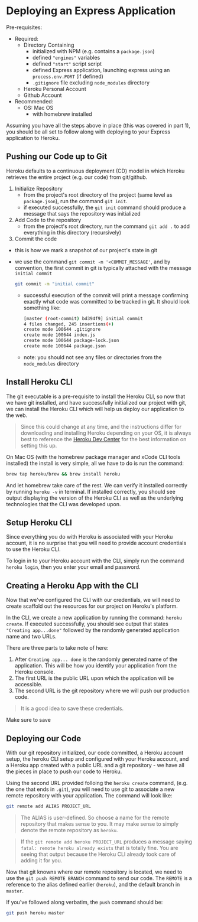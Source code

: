 # Deploying an Express Application

Pre-requisites:

- Required:
  - Directory Containing
    - initialized with NPM (e.g. contains a `package.json`)
    - defined `"engines"` variables
    - defined `"start"` script script
    - defined Express application, launching express using an `process.env.PORT` (if defined)
    - `.gitignore` file excluding `node_modules` directory
  - Heroku Personal Account
  - Github Account
- Recommended:
  - OS: Mac OS
    - with homebrew installed

Assuming you have all the steps above in place (this was covered in part 1), you should be all set to follow along with deploying to your Express application to Heroku.

## Pushing our Code up to Git

Heroku defaults to a continuous deployment (CD) model in which Heroku retrieves the entire project (e.g. our code) from git/github.

1. Initialize Repository
   - from the project's root directory of the project (same level as `package.json`), run the command `git init`.
   - if executed successfully, the `git init` command should produce a message that says the repository was initialized
2. Add Code to the repository
   - from the project's root directory, run the command `git add .` to add everything in this directory (recursively)
3. Commit the code

- this is how we mark a snapshot of our project's state in git
- we use the command `git commit -m '<COMMIT_MESSAGE'`, and by convention, the first commit in git is typically attached with the message `initial commit`

  ```sh
  git commit -m "initial commit"
  ```

  - successful execution of the commit will print a message confirming exactly what code was committed to be tracked in git. It should look something like:
    ```sh
    [master (root-commit) bd394f9] initial commit
    4 files changed, 245 insertions(+)
    create mode 100644 .gitignore
    create mode 100644 index.js
    create mode 100644 package-lock.json
    create mode 100644 package.json
    ```
  - note: you should not see any files or directories from the `node_modules` directory

## Install Heroku CLI

The git executable is a pre-requisite to install the Heroku CLI, so now that we have git installed, and have successfully initialized our project with git, we can install the Heroku CLI which will help us deploy our application to the web.

> Since this could change at any time, and the instructions differ for downloading and installing Heroku depending on your OS, it is always best to reference the [Heroku Dev Center](https://devcenter.heroku.com/articles/heroku-cli) for the best information on setting this up.

On Mac OS (with the homebrew package manager and xCode CLI tools installed) the install is very simple, all we have to do is run the command:

```sh
brew tap heroku/brew && brew install heroku
```

And let homebrew take care of the rest. We can verify it installed correctly by running `heroku -v` in terminal. If installed correctly, you should see output displaying the version of the Heroku CLI as well as the underlying technologies that the CLI was developed upon.

## Setup Heroku CLI

Since everything you do with Heroku is associated with your Heroku account, it is no surprise that you will need to provide account credentials to use the Heroku CLI.

To login in to your Heroku account with the CLI, simply run the command `heroku login`, then you enter your email and password.

## Creating a Heroku App with the CLI

Now that we've configured the CLI with our credentials, we will need to create scaffold out the resources for our project on Heroku's platform.

In the CLI, we create a new application by running the command: `heroku create`. If executed successfully, you should see output that states `"Creating app...done"` followed by the randomly generated application name and two URLs.

There are three parts to take note of here:

1. After `Creating app... done` is the randomly generated name of the application. This will be how you identify your application from the Heroku console.
2. The first URL is the public URL upon which the application will be accessible.
3. The second URL is the git repository where we will push our production code.

> It is a good idea to save these credentials.

Make sure to save

## Deploying our Code

With our git repository initialized, our code committed, a Heroku account setup, the heroku CLI setup and configured with your Heroku account, and a Heroku app created with a public URL and a git repository - we have all the pieces in place to push our code to Heroku.

Using the second URL provided folloing the `heroku create` command, (e.g. the one that ends in `.git`), you will need to use git to associate a new remote repository with your application. The command will look like:

```sh
git remote add ALIAS PROJECT_URL
```

> The ALIAS is user-defined. So choose a name for the remote repository that makes sense to you. It may make sense to simply denote the remote repository as `heroku`.

> If the `git remote add heroku PROJECT_URL` produces a message saying `fatal: remote heroku already exists` that is totally fine. You are seeing that output because the Heroku CLI already took care of adding it for you.

Now that git knowns where our remote repository is located, we need to use the `git push REMOTE BRANCH` command to send our code. The `REMOTE` is a reference to the alias defined earlier (`heroku`), and the default branch in `master`. 

If you've followed along verbatim, the `push` command should be: 

```sh 
git push heroku master 
``` 


